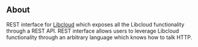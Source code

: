 ## About ##

REST interface for [Libcloud](http://libcloud.apache.org/) which exposes all the Libcloud functionality through a REST API. REST interface allows users to leverage Libcloud functionality through an arbitrary language which knows how to talk HTTP.
